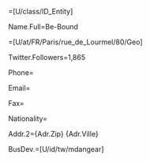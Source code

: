 =[U/class/ID_Entity]

Name.Full=Be-Bound

=[U/at/FR/Paris/rue_de_Lourmel/80/Geo]

Twitter.Followers=1,865

Phone=

Email=

Fax=

Nationality=

Addr.2={Adr.Zip} {Adr.Ville}

BusDev.=[U/id/tw/mdangear]